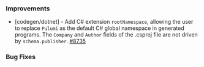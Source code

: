### Improvements

- [codegen/dotnet] - Add C# extension `rootNamespace`, allowing the user to
  replace `Pulumi` as the default C# global namespace in generated programs.
  The `Company` and `Author` fields of the .csproj file are not driven by
  `schema.publisher`.
  [#8735](https://github.com/pulumi/pulumi/pull/8735)

### Bug Fixes

